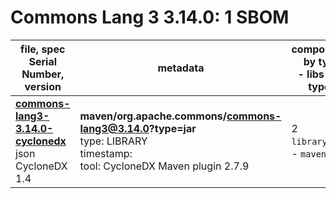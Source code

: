 Commons Lang 3 3.14.0: 1 SBOM
=======

| file, spec<br>Serial Number, version| metadata | components<br>by type<br>- libs purl types |
| ----------------------------------- | -------- | ------------------------------------------ |
| **[commons-lang3-3.14.0-cyclonedx](maven/org.apache.commons/commons-lang3/3.14.0/commons-lang3-3.14.0-cyclonedx.json)**<br>json CycloneDX 1.4 | **maven/org.apache.commons/commons-lang3@3.14.0?type=jar**<br>type: LIBRARY<br>timestamp: <br>tool: CycloneDX Maven plugin 2.7.9 | 2<br>`library`: 2 <br>- `maven`: 2  |
